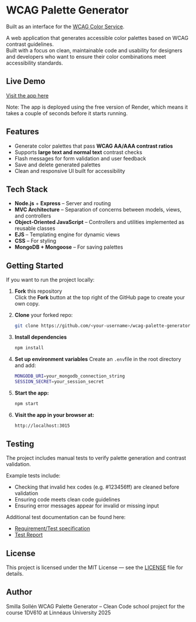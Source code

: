 # WCAG Palette Generator
Built as an interface for the [WCAG Color Service](https://www.npmjs.com/package/wcag-color-service).

A web application that generates accessible color palettes based on WCAG contrast guidelines.  
Built with a focus on clean, maintainable code and usability for designers and developers who want to ensure their color combinations meet accessibility standards.

## Live Demo

[Visit the app here](https://wcag-palatte-generator.onrender.com)

Note: The app is deployed using the free version of Render, which means it takes a couple of seconds before it starts running. 


## Features

- Generate color palettes that pass **WCAG AA/AAA contrast ratios**
- Supports **large text and normal text** contrast checks
- Flash messages for form validation and user feedback
- Save and delete generated palettes
- Clean and responsive UI built for accessibility

## Tech Stack

- **Node.js** + **Express** – Server and routing  
- **MVC Architecture** – Separation of concerns between models, views, and controllers  
- **Object-Oriented JavaScript** – Controllers and utilities implemented as reusable classes  
- **EJS** – Templating engine for dynamic views  
- **CSS** – For styling  
- **MongoDB + Mongoose** – For saving palettes  

## Getting Started 

If you want to run the project locally: 


1. **Fork** this repository  
   Click the **Fork** button at the top right of the GitHub page to create your own copy.

2. **Clone** your forked repo:
   ```bash
   git clone https://github.com/<your-username>/wcag-palette-generator.git
   ````

3. **Install dependencies**
   ```bash
   npm install
   ```

4. **Set up environment variables**
   Create an `.env`file in the root directory and add:
   ```bash
   MONGODB_URI=your_mongodb_connection_string
   SESSION_SECRET=your_session_secret
   ```

5. **Start the app:**
   ```bash
   npm start
   ```

6. **Visit the app in your browser at:**
   ```bash
   http://localhost:3015
   ```
   
## Testing

The project includes manual tests to verify palette generation and contrast validation.

Example tests include:
- Checking that invalid hex codes (e.g. #123456ff) are cleaned before validation
- Ensuring code meets clean code guidelines
- Ensuring error messages appear for invalid or missing input

Additional test documentation can be found here:
- [Requirement/Test specification](./docs/kravspecifikation.md)
- [Test Report](./test-reports/testreport_1.md)

## License

This project is licensed under the MIT License — see the [LICENSE](/LICENSE)
 file for details.

 ## Author

 Smilla Sollén
 WCAG Palette Generator – Clean Code school project for the course 1DV610 at Linnéaus University 2025